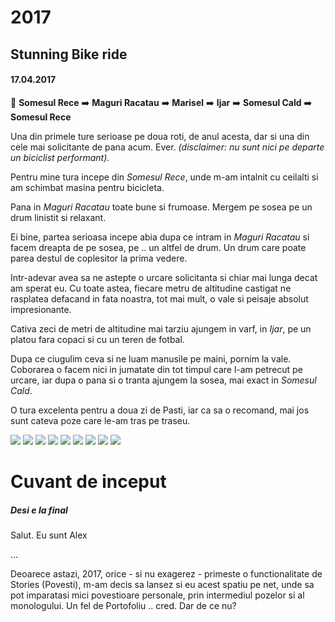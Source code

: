 # 2017
## Stunning Bike ride
#### 17.04.2017

:checkered_flag: **Somesul Rece** :arrow_right: **Maguri Racatau** :arrow_right: **Marisel** :arrow_right: **Ijar** :arrow_right: **Somesul Cald** :arrow_right: **Somesul Rece**

Una din primele ture serioase pe doua roti, de anul acesta, dar si una din cele mai solicitante de pana acum. Ever. _(disclaimer: nu sunt nici pe departe un biciclist performant)._

Pentru mine tura incepe din _Somesul Rece_, unde m-am intalnit cu ceilalti si am schimbat masina pentru bicicleta.

Pana in _Maguri Racatau_ toate bune si frumoase. Mergem pe sosea pe un drum linistit si relaxant.

Ei bine, partea serioasa incepe abia dupa ce intram in _Maguri Racatau_ si facem dreapta de pe sosea, pe .. un altfel de drum. Un drum care poate parea destul de coplesitor la prima vedere.

Intr-adevar avea sa ne astepte o urcare solicitanta si chiar mai lunga decat am sperat eu. Cu toate astea, fiecare metru de altitudine castigat ne rasplatea defacand in fata noastra, tot mai mult, o vale si peisaje absolut impresionante.

Cativa zeci de metri de altitudine mai tarziu ajungem in varf, in _Ijar_, pe un platou fara copaci si cu un teren de fotbal.

Dupa ce ciugulim ceva si ne luam manusile pe maini, pornim la vale. Coborarea o facem nici in jumatate din tot timpul care l-am petrecut pe urcare, iar dupa o pana si o tranta ajungem la sosea, mai exact in _Somesul Cald_.

O tura excelenta pentru a doua zi de Pasti, iar ca sa o recomand, mai jos sunt cateva poze care le-am tras pe traseu.

![](https://lh3.googleusercontent.com/1LTBK53mSgKpNKxJZiEg54gWCTr0gRGRS4xOHApJt3bn8dvEDnFM578Cthd-BMTlswDAPCNdIVEAyLqT5KBKUHJFMFjrhkI7fmW4vnAGP_JicpJgkXVSUNRYFMzbIEkXJ_5ozmiHM1g08Msp4eegNHCTgmDVLPBzQrcVuYrZBkDwRtxd-qfi4aGvY8XE3x5NB63FxqT9_PWQS6y_bNfIJeHU1CWhnyppZvxntnbxkbHy5Bk-oSCyEtsYbIsY9_elRwHjeLQpnGQnOboNgCxkoETXGSP_oO4NPJvN92M2HhPBP8QeOm7M5wiSJk7SBf69bE_niT9UMrV2GlEBgqLMW4eaC6wmlb4GsOpSH4laFATsWZNQLdv4_YhKAzoMYmfmeNBVjNls2mcxuBzh7WSqnqOEcu34VjWHlucnOoEuLnNvZX70J5MBbIllZCk-GEsFH32J3Fw6BGVvKsBU1r2jptukv1Qmr05DzalWtavJZhD0HzGDa8qQ1f4U05yB5_w2IuycPvmxCfl-YWNaGlJ2gyjHr87FHRRO-JAQlIF6N3TTR0hQtThaic6QVhANhdNTOKl7NBdKWnoCCNxwzoIM_EN_DXop4fRBhHu9oOed6zx45qxFk-a6rqnA-cPSwHtaxqERdLgvevCdFjHnfoONYBCrkvFz2Ze4ekEtsHrsSH8=w1175-h882-no)
![](https://lh3.googleusercontent.com/Vka_7WBcd28BYl6DvAjY_a4gYnMggyluiokStm1x-_jrXrCvU4IVM5w5Izzl1Ee42FTOZg22KKEakDrE3V5VRJ1uIdQBP59XsazK32Wj5Do1dml45TGSTWpoYHeSTeFN_9BVRh44SpmHTCSTgpfnkagDhjuOWEzmXXEptFwug9NNdD_RTo_gk-dDa-0CrSZx1WhmeluNLqy70b-HcHC2PzW9JR-_6RiWYFRBdtDEtX4azCUjiaxZmfQgoASyI_4DKCsx3uFR3VDcyNH0MA-_VTZaK-LEL_eViFDmLg84LqLVoY7FkbKsYIICVwzoyVyu8bppQLjL3N1zOZNNwnRsFhxWYBc2Y4UchuQlWWDmc1FV5oQPQ8vXLcDy6Jv6otnr3Zhl3EkLDJm_Ft_oRBKZkqm7b0mKAsYqaxNZr87CLCevGgDHqo1KOgmcPW2aKZxAmUXn0P2nXK-cAYdU2qx5GTMOVK8habbTTEvz93_hvZXv0Y8LhfWgWaa6xLpvbGKDbHU2IWSnK4fgCtM7FVI5PcODUPal7zD2h7V4SyEz3owdzyBdRpxTNv08XysGIndbeHutgKZ1QuNN33ShN6iLHnzzdCu03gU0yKPNAcPVls-W0-dZitzrgWy4BnEmiTMnsXRC2LrTKaUz9fUjl2Uvj2guDeE5qnWJ--YVx30TqTI=w1175-h882-no)
![](https://lh3.googleusercontent.com/6YfrIK5d1k8r9biEvu2Lb0mu7Udwbl_HCEDy6RGCeiRzZf2XoaARd65P3MwQwCvaJasiVThTYz5u0Xajzu7N-3QnG4VdaXbRKva_CxWoS1-L77o1s33gvUXG1AJn67FgiwIEkMvOyrJy93ylcbZUQUAhSGNhrC9VV0MY9klh1QMHxpnEuBzUzdit3pSQChZusNTly9eH67kkezjV6nKMyc139sBeebdRrbFT3yKXN4m2MObWHLSx1tN5AQ9a3NGPEGXdYqpGpPwZm-MT8--t66dJyDKUnJcnU14yDZPLJ7DXkyTqBpgKZmOdENjNk2kEXcJaLVb1LScToYRhrqYlr6hNxB6LY2V_8x49ASfKxbN3vzKGIDWuYaJjk_TPlHSmcXSmw5fecJZOF559iN3Wl4gP_0hAz-QTzdhlDy5VURcGXsQXEekJwfFuNYB1k6zmmf6vKkchVSA21zNJ6GbKCtGf_bNtjWLDeupzusjKzTEa6VSezr8ihn6C30M8eGT1hnU_7aeOx-Ego-hobqF0cAozCuXgUzqdLzRz61HFkyV814WuYLXw3Lcnpc9cX6dR9kAFLHAjB0JoMQGZcylORiBjAAXIjQ-yA2nXEDNGLXTAPNoKOu6oMQ=w1175-h882-no)
![](https://lh3.googleusercontent.com/hLWZ-1J_JYMMw-aGJbr65MfGz48PUcSWcVRprTdKKzDO21_TYO4C-rDtJv_nNLpXennDJ5iDiYlsRJU1ar-1bXlm-bAu2u0XDcQOjYwfGkBIhmr1_hfrlmcYnE2KXyrWL1p3nmE8WZuZibji-TyApHWiIeLrr4yyV631phNGqDU7zKLaASirBzffULl0BlP1FE_i117taYOGkHHYm--JZGVGKQwFpVNg81c2kQld0TFFnflM7yVCDBSfYPl6lAs2ZNHNfSQJ7cbfUR3Je6k0EabujciV8jfo3XXIgzuypZ9YKCpPRb7XI0MY3FRUSAdqg6jagA6MTSE_qDw5kPnbDKCKfiY0XeL8hw9ZxHG6n9ldvAk-sEGjZFUGGBbawjZHuoFBLL3E4u736DQ6_UOGBK4UT3G1hCSu8-a0aAnwRESzzIAoBk-g47a_Dmc9gRInH2Kd-3Z-Tm13hWjQ9GRpmReDDiwn5fpKuQEtDsQFWqCVqGPjw8lOZA7IOY7hmZUMQwMnaqOjYwoR9_Gw0-U44jq2pJt6YSqBQBfB62ohkdNFRmyp5vCRbrvo8VMIi5NjPUx1OBor6I6oV8iwByYtOIxdoKOfoXp2Nd1aU5o9FoBlqA1D0Q=w1175-h882-no)
![](https://lh3.googleusercontent.com/kogKr4pcGg2BuWF0mo81gGaj4SGpol5wias5WaTgqI48bF2Q4N9z7yQmOTMmBcnE0xoxyOSvZ2M1qCBxf8IaRz0rWIuI7HyWSj1nrZgTz8ns7PdbFlLTXRoLpTuNhjILdjn6cuzPiqkPCJ_YF1qzgUByba0LlAcn6nOxx3VD0tnAh6B9awWtjeJyGhoE-TdPh5pOTR37Ty-L4ZAWWSlPZlqSdcC0Do4H3VNkkxsldewi9Ndm1B-8aDNc2IfsG3AG8TvCT9k5t6FXoXLQQxTZgVOrDFp9SL1gwZzIgsh1yaGjorXXRnZkVtrnkWwUJoqxrMSpAoMni_gmhNcnyuXCRqn-jjUUfhfU2_0eyKKs_qpyLc25M1kEWfn-4RnivvJONRvWOaN1XmqzpiuzjadlWauJPzK-hsY0uxoQCC35Q-vZ_M1QnaLwRaXsvXFXobnv8Es0FgHaWTtP56e-mvMTSChjhq1i22ame6ssCPuE2TqmoMNgA_cAqQJH3h_eedGUGWjlgxNvhS11ksXWGrK25aM4nDQR7IUJa9Ok5ZtAErLqUpB8JX89wTewtWhrwvfMVSiVyXz2qUK16vZIRClmqvKL81sgxTgVsZDP_JbPU45yCOqj6Q=w1175-h882-no)
![](https://lh3.googleusercontent.com/cwMBGFnphgbb-2kygDt6qrjzWgJ88aTjh1oXuToBLHEJxe8kucFqtL_vvK05hL-6Wl6W0rZmU8q-znFqTyRV3LDDOv2XFbrlnIRCUbJ6_HpjF_2MaC_pfavSJtjP_H05CmZk243wEL06lO_6hMbtvWcihzP4LIoWoK8Rjnehzxqo1LYvyT06exohQ9cS0tYBQt5lJ7cOEcwk-34jhBQp7BdssWGpz0v1LehUCjmxvKkEMh_Tq3ByASoZrGUmqDEklGUcqDFylMIeDpjTN4Z1Kf5jUQtdy4FA4sXyMFZUINGIWIsTzTTU6ZGeRXjSoldcDSaKPDethLW5GH1lQC-3JhbgxpCAoOCIqBMmxm3lx3S6qMj2JtlqJp2WH80vYTIz8Hy-pg-Gsz4wdNCiIjTb5nKJvuWXlG45w8W2dWwS9fobhf4YS6_F4XFz01LUJU_Kfk5DpYLpH0YxLz291BNfJZ86Ng68ALCOONZoenLJ-f3wB8doo6KRBVyRSDpz690O2ukbFrU-Wpp323ndzBH6zODNgE1ghBVNjVpR0zohZMLEkYI1dk-_XwIM2m7ctyWt8Kraf69Mxhunaiw38aYjuXlAonCs1988qEVTxnozLSdr1-ZpTD_sWg=w1175-h882-no)
![](https://lh3.googleusercontent.com/bFbks-iqdxlkF3ye-jnMQWmnBHyp0GQ6W305WlopG6Un3vioXfuxEacopFbAGWj_d9WyA4GvKctxlDB8W9aFObqkv9M4wW0VpEejpHRObU2ZtNyGNCe4v6p4xs9VqRH6HoDfH2_MnWLWCTS0LGxL_NkpARr5XwhOy-Itr_nNsOrC0Fuf5WHknBdBramgdBj7OoCprSbVf84SyXYJJpLFMzlI_Ur0RVh33hZKudz0SRdSjCyJDE3OqzLg2F1NkpoxVeA-F4m5oOndqogiLejYd4b0ixbYwt9DqCqpq1mm4ySJzZp5bpzyFexJ7wnX2XXnDbYmmBMITNP0mm6rKQ4fEPC7xNretBBosvyKEwG0eAofxlPG6nTTey6W5Mzki60FIZqqqQpyJeXDxfLjUQb--JTZsSDnG2hiWs2u8pgaHD_PmiArnL2b-XOGhh6sLczpRFhQFAKV2cN3L8pJ3RwoxdbMfYW0PxVLm3uGk3TDDbKOakZbgooY7nBaLvejPXP_sd1pgjkWOqVYmrdHjLFy-MU5ZgFi0GzPfkfEGmSH9PmfsHJWRuChsw4VsLRlA5-mZ2E8_NoMyB7GvGIiAHrYBIe4MYY--FoUxrnN9r3vo7d-0p1xqg=w1175-h882-no)
![](https://lh3.googleusercontent.com/E-ID9hnF_UZVapn4qxYIuN1ZE_fcruHdX-54onrHZurepeoxbiwALD1LaQHPijmrQ72vnlfyHAx1yPrTh8Af1i708knUS4ljV5tF6dzMBjLijkGqA_hrGMt2nTt2ERKQpVcPzrvazK8AOu4p6vOcPzUllHL7KUWaY1usJeTI6PhyEXQci9esh3Kr-6Pfp8Fe-KY5IdQ4DmDMm1visyxcZAm7MW2Q5PvmgOSBNbhmYFBq5E1DgG_t-2PlhQ_1PPAbWvkYUCz9q4mkpz_IdZwAgAC9zPw_ZJPRrZe3R1Iu1RyLeqsCBtqkfnc4jfc7RqKr7OwVCg4EzrycQ3Fpc188j7R8VkWvqRL1int5Q0x1jFoX_SlQkMnUdzkTKZeQFCx2MAey4vOnh5_lwI9Ewxd2iXEvOxLlsDPQgRTP3X59VCHYzf0pi9Slzf-4hVAgyXsaRHouLKiYX81CZ1V8th6OQFxL1Zxx1Q_o6EFc0_TiJ2pRTaQoQL4Ab_PS6jxfrCFYzAxRWF9_RSgZhSp9inOwSGSiT6NWFh_i_qECc5dhLeqg0gfEs17tJlbZehcGSa42NhFIwb--LXzvkkp2T7VtYO_t_PJL8WIawvSJARoSpfnynce3cg=w1175-h882-no)
![](https://lh3.googleusercontent.com/99n7mb-L5GR0Pqt8u9NhAGdWsredwirtG_USRQ4HknpHxln4yZFCwvC3zr67RcJ9tC6vwTSdSmmHd3h7VY_snQ_eekX4bjT1UwLjvBGCxIvvf3CeK6tX0g4N43dfuu1YnU4uefm137uYG524iqRy6C5Jey4zmuXZ6cuXyvKngdEY9RSRgaVHCit84kQPiTiXSldTj8AsWUwU0pf1b4-T2WU7zfGbe-fpsMzNxXUBI5eVV9hSdyb0EB3nWG9TwJu4Cutv4PjSnq8WXYFVO3xxwj74hVOtyr7t1kwpZ19ZAARg2bFx8rj_ZlyxWzPywMUEqNH7XncK4aP7ayZDeoK9x6IXfSo1P1cupxLKzmT4-s6-jO_h1YjVKdgA6ZgRKf8pGXIGxJUQXeSYEW7WXD7KnSvruWSwh2PamgIXupw_cdSUuXB52iq4J4hg-GNz2MwOPn-EkfSRY94mxE6hBoFGQWt4ydOqaPbwsrUOpcbTIuYpg93M314F2rKEPlpYWVT2-SwTZnRdMvjqIqgzOpO831R7J0gfjQCQKm3KdgA5Lp_KUTbMdig2TLC_cIOt0xSrTVbV_8NfJGxdDSELaO4iRA7EFID-Ph69nJOI-iHIJpjUl3l7Vw=w1175-h882-no)

# Cuvant de inceput
##### Desi e la final

Salut. Eu sunt Alex

...

Deoarece astazi, 2017, orice - si nu exagerez - primeste o functionalitate de Stories (Povesti), m-am decis sa lansez si eu acest spatiu pe net, unde sa pot imparatasi mici povestioare personale, prin intermediul pozelor si al monologului.
Un fel de Portofoliu .. cred. Dar de ce nu?